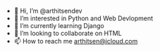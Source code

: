 - 👋 Hi, I’m @arthitsendev
- 👀 I’m interested in Python and Web Devlopment
- 🌱 I’m currently learning Django
- 💞️ I’m looking to collaborate on HTML
- 📫 How to reach me arthitsen@icloud.com

<!---
arthitsendev/arthitsendev is a ✨ special ✨ repository because its `README.md` (this file) appears on your GitHub profile.
You can click the Preview link to take a look at your changes.
--->

